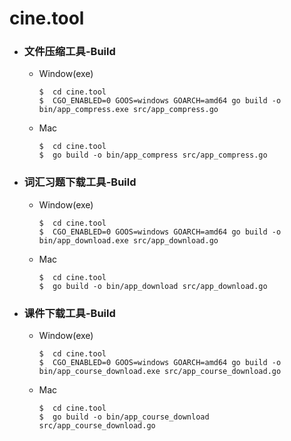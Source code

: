 # cine.tool
- ### 文件压缩工具-Build
   - Window(exe)
      ```
      $  cd cine.tool
      $  CGO_ENABLED=0 GOOS=windows GOARCH=amd64 go build -o bin/app_compress.exe src/app_compress.go
      ```
   - Mac
      ```
      $  cd cine.tool
      $  go build -o bin/app_compress src/app_compress.go
      ```
- ### 词汇习题下载工具-Build
   - Window(exe)
      ```
      $  cd cine.tool
      $  CGO_ENABLED=0 GOOS=windows GOARCH=amd64 go build -o bin/app_download.exe src/app_download.go
      ```
   - Mac
      ```
      $  cd cine.tool
      $  go build -o bin/app_download src/app_download.go
      ```
- ### 课件下载工具-Build
   - Window(exe)
      ```
      $  cd cine.tool
      $  CGO_ENABLED=0 GOOS=windows GOARCH=amd64 go build -o bin/app_course_download.exe src/app_course_download.go
      ```
   - Mac
      ```
      $  cd cine.tool
      $  go build -o bin/app_course_download src/app_course_download.go
      ```
